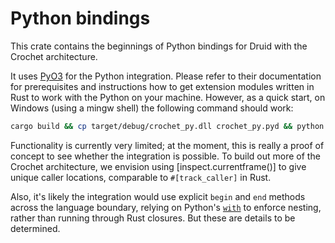 # Python bindings

This crate contains the beginnings of Python bindings for Druid with the Crochet architecture.

It uses [PyO3] for the Python integration. Please refer to their documentation for prerequisites and instructions how to get extension modules written in Rust to work with the Python on your machine. However, as a quick start, on Windows (using a mingw shell) the following command should work:

```sh
cargo build && cp target/debug/crochet_py.dll crochet_py.pyd && python run.py
```

Functionality is currently very limited; at the moment, this is really a proof of concept to see whether the integration is possible. To build out more of the Crochet architecture, we envision using [inspect.currentframe()] to give unique caller locations, comparable to `#[track_caller]` in Rust.

Also, it's likely the integration would use explicit `begin` and `end` methods across the language boundary, relying on Python's [`with`] to enforce nesting, rather than running through Rust closures. But these are details to be determined.

[PyO3]: https://github.com/PyO3/pyo3
[inspect.currentframe]: https://docs.python.org/3/library/inspect.html#inspect.currentframe
[`with`]: https://docs.python.org/2.5/whatsnew/pep-343.html

